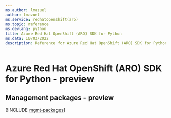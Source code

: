 ```yaml
---
ms.author: lmazuel
author: lmazuel
ms.service: redhatopenshift(aro)
ms.topic: reference
ms.devlang: python
title: Azure Red Hat OpenShift (ARO) SDK for Python
ms.data: 10/03/2022
description: Reference for Azure Red Hat OpenShift (ARO) SDK for Python
---
```

# Azure Red Hat OpenShift (ARO) SDK for Python - preview

## Management packages - preview
[!INCLUDE [mgmt-packages](red-hat-openshift-(aro)-mgmt-index.md)]